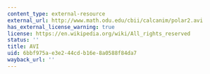```yaml
---
content_type: external-resource
external_url: http://www.math.odu.edu/cbii/calcanim/polar2.avi
has_external_license_warning: true
license: https://en.wikipedia.org/wiki/All_rights_reserved
status: ''
title: AVI
uid: 6bbf975a-e3e2-44cd-b16e-8a0588f84da7
wayback_url: ''
---
```

